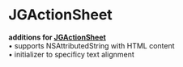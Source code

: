 JGActionSheet
=============

<b>additions for <a href="https://github.com/JonasGessner/JGActionSheet">JGActionSheet </a></b> <br>
• supports NSAttributedString with HTML content<br>
• initializer to specificy text alignment<br>

